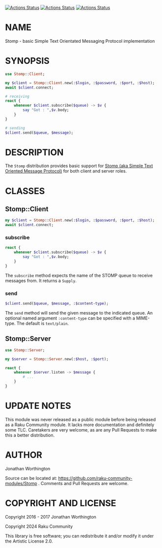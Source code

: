 [![Actions Status](https://github.com/raku-community-modules/Stomp/actions/workflows/linux.yml/badge.svg)](https://github.com/raku-community-modules/Stomp/actions) [![Actions Status](https://github.com/raku-community-modules/Stomp/actions/workflows/macos.yml/badge.svg)](https://github.com/raku-community-modules/Stomp/actions) [![Actions Status](https://github.com/raku-community-modules/Stomp/actions/workflows/windows.yml/badge.svg)](https://github.com/raku-community-modules/Stomp/actions)

NAME
====

Stomp - basic Simple Text Orientated Messaging Protocol implementation

SYNOPSIS
========

```raku
use Stomp::Client;

my $client = Stomp::Client.new(:$login, :$password, :$port, :$host);
await $client.connect;

# receiving
react {
    whenever $client.subscribe($queue) -> $v {
        say "Got : ",$v.body;
    }
}

# sending
$client.send($queue, $message);
```

DESCRIPTION
===========

The `Stomp` distribution provides basic support for [Stomp (aka Simple Text Oriented Message Protocol)](https://stomp.github.io) for both client and server roles.

CLASSES
=======

Stomp::Client
-------------

```raku
my $client = Stomp::Client.new(:$login, :$password, :$port, :$host);
await $client.connect;
```

### subscribe

```raku
react {
    whenever $client.subscribe($queue) -> $v {
        say "Got : ",$v.body;
    }
}
```

The `subscribe` method expects the name of the STOMP queue to receive messages from. It returns a `Supply`.

### send

```raku
$client.send($queue, $message, :$content-type);
```

The `send` method will send the given message to the indicated queue. An optional named argument `:content-type` can be specified with a MIME-type. The default is `text/plain`.

Stomp::Server
-------------

```raku
use Stomp::Server;

my $server = Stomp::Server.new(:$host, :$port);

react {
    whenever $server.listen -> $message {
        # ...
    }
}
```

UPDATE NOTES
============

This module was never released as a public module before being released as a Raku Community module. It lacks more documentation and definitely some TLC. Caretakers are very welcome, as are any Pull Requests to make this a better distribution.

AUTHOR
======

Jonathan Worthington

Source can be located at: https://github.com/raku-community-modules/Stomp . Comments and Pull Requests are welcome.

COPYRIGHT AND LICENSE
=====================

Copyright 2016 - 2017 Jonathan Worthington

Copyright 2024 Raku Community

This library is free software; you can redistribute it and/or modify it under the Artistic License 2.0.

